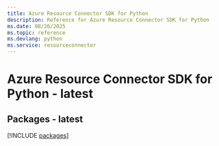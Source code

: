 ```yaml
---
title: Azure Resource Connector SDK for Python
description: Reference for Azure Resource Connector SDK for Python
ms.date: 08/26/2025
ms.topic: reference
ms.devlang: python
ms.service: resourceconnector
---
```

# Azure Resource Connector SDK for Python - latest
## Packages - latest
[!INCLUDE [packages](resource-connector-index.md)]